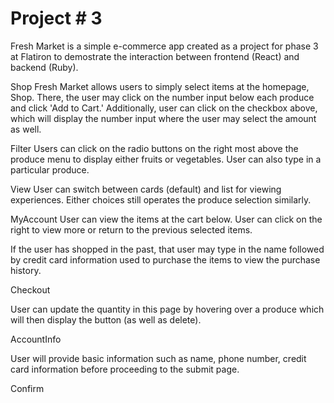# Project # 3

Fresh Market is a simple e-commerce app created as a project for phase 3 at Flatiron to demostrate the interaction between frontend (React) and backend (Ruby).

Shop 
Fresh Market allows users to simply select items at the homepage, Shop.  There, the user may click on the number input below each produce and click 'Add to Cart.'  Additionally, user can click on the checkbox above, which will display the number input where the user may select the amount as well.

Filter
Users can click on the radio buttons on the right most above the produce menu to display either fruits or vegetables.  User can also type in a particular produce.

View
User can switch between cards (default) and list for viewing experiences.  Either choices still operates the produce selection similarly.

MyAccount
User can view the items at the cart below.  User can click on the right to view more or return to the previous selected items.

If the user has shopped in the past, that user may type in the name followed by credit card information used to purchase the items to view the purchase history.

Checkout

User can update the quantity in this page by hovering over a produce which will then display the button (as well as delete).

AccountInfo

User will provide basic information such as name, phone number, credit card information before proceeding to the submit page.

Confirm

